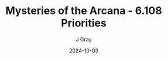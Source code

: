 ---
title: 'Mysteries of the Arcana - 6.108 Priorities'
alt: 'Mysteries of the Arcana'
date: '2024-10-03'
author: 'J Gray'
artist: 'Keira'
---